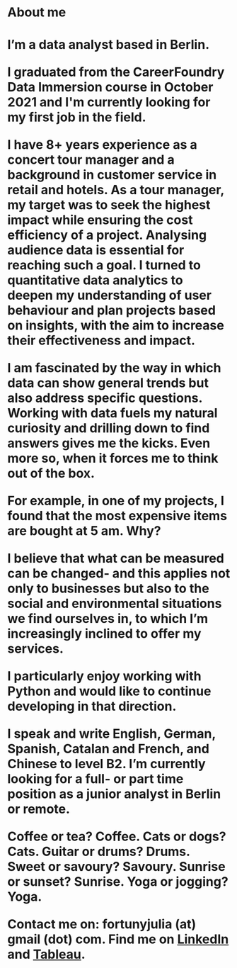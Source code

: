 <h1>About me <h1>
I’m a data analyst based in Berlin. 

I graduated from the CareerFoundry Data Immersion course in October 2021 and I'm currently looking for my first job in the field. 

I have 8+ years experience as a concert tour manager and a background in customer service in retail and hotels. As a tour manager, my target was to seek the highest impact while ensuring the cost efficiency of a project. Analysing audience data is essential for reaching such a goal. I turned to quantitative data analytics to deepen my understanding of user behaviour and plan projects based on insights, with the aim to increase their effectiveness and impact.

I am fascinated by the way in which data can show general trends but also address specific questions. Working with data fuels my natural curiosity and drilling down to find answers gives me the kicks. Even more so, when it forces me to think out of the box. 

For example, in one of my projects, I found that the most expensive items are bought at 5 am. Why?  

I believe that what can be measured can be changed- and this applies not only to businesses but also to the social and environmental situations we find ourselves in, to which I’m increasingly inclined to offer my services. 

I particularly enjoy working with Python and would like to continue developing in that direction. 

I speak and write English, German, Spanish, Catalan and French, and Chinese to level B2.
I’m currently looking for a full- or part time position as a junior analyst in Berlin or remote. 

Coffee or tea? Coffee. 
Cats or dogs? Cats. 
Guitar or drums? Drums. 
Sweet or savoury? Savoury. 
Sunrise or sunset? Sunrise. 
Yoga or jogging? Yoga. 

Contact me on: fortunyjulia (at) gmail (dot) com.
Find me on [LinkedIn](https://www.linkedin.com/in/juliafortuny) and [Tableau](https://www.linkedin.com/in/juliafortuny).  
